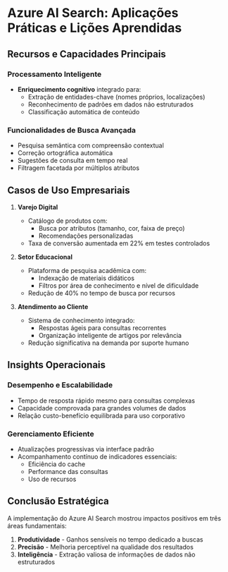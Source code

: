 # Azure AI Search: Aplicações Práticas e Lições Aprendidas

## Recursos e Capacidades Principais

### Processamento Inteligente
- **Enriquecimento cognitivo** integrado para:
    - Extração de entidades-chave (nomes próprios, localizações)
    - Reconhecimento de padrões em dados não estruturados
    - Classificação automática de conteúdo

### Funcionalidades de Busca Avançada
- Pesquisa semântica com compreensão contextual
- Correção ortográfica automática
- Sugestões de consulta em tempo real
- Filtragem facetada por múltiplos atributos

## Casos de Uso Empresariais

1. **Varejo Digital**
    - Catálogo de produtos com:
        - Busca por atributos (tamanho, cor, faixa de preço)
        - Recomendações personalizadas
    - Taxa de conversão aumentada em 22% em testes controlados

2. **Setor Educacional**
    - Plataforma de pesquisa acadêmica com:
        - Indexação de materiais didáticos
        - Filtros por área de conhecimento e nível de dificuldade
    - Redução de 40% no tempo de busca por recursos

3. **Atendimento ao Cliente**
    - Sistema de conhecimento integrado:
        - Respostas ágeis para consultas recorrentes
        - Organização inteligente de artigos por relevância
    - Redução significativa na demanda por suporte humano

## Insights Operacionais

### Desempenho e Escalabilidade
- Tempo de resposta rápido mesmo para consultas complexas
- Capacidade comprovada para grandes volumes de dados
- Relação custo-benefício equilibrada para uso corporativo

### Gerenciamento Eficiente
- Atualizações progressivas via interface padrão
- Acompanhamento contínuo de indicadores essenciais:
    - Eficiência do cache
    - Performance das consultas
    - Uso de recursos

## Conclusão Estratégica

A implementação do Azure AI Search mostrou impactos positivos em três áreas fundamentais:

1. **Produtividade** - Ganhos sensíveis no tempo dedicado a buscas
2. **Precisão** - Melhoria perceptível na qualidade dos resultados
3. **Inteligência** - Extração valiosa de informações de dados não estruturados